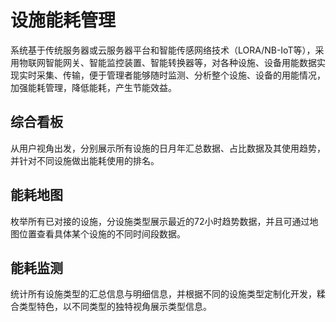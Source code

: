 
# 设施能耗管理

系统基于传统服务器或云服务器平台和智能传感网络技术（LORA/NB-IoT等），采用物联网智能网关、智能监控装置、智能转换器等，对各种设施、设备用能数据实现实时采集、传输，便于管理者能够随时监测、分析整个设施、设备的用能情况，加强能耗管理，降低能耗，产生节能效益。

## 综合看板
从用户视角出发，分别展示所有设施的日月年汇总数据、占比数据及其使用趋势，并针对不同设施做出能耗使用的排名。

## 能耗地图
枚举所有已对接的设施，分设施类型展示最近的72小时趋势数据，并且可通过地图位置查看具体某个设施的不同时间段数据。

## 能耗监测
统计所有设施类型的汇总信息与明细信息，并根据不同的设施类型定制化开发，糅合类型特色，以不同类型的独特视角展示类型信息。
